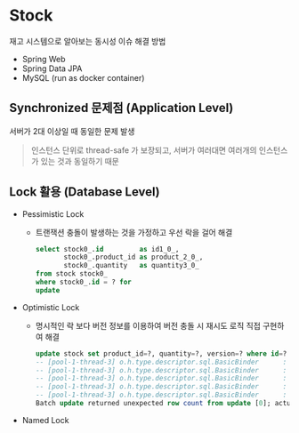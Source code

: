 # Stock

재고 시스템으로 알아보는 동시성 이슈 해결 방법

- Spring Web
- Spring Data JPA
- MySQL (run as docker container)

## Synchronized 문제점 (Application Level)

서버가 2대 이상일 때 동일한 문제 발생

> 인스턴스 단위로 thread-safe 가 보장되고, 서버가 여러대면 여러개의 인스턴스가 있는 것과 동일하기 때문

## Lock 활용 (Database Level)

- Pessimistic Lock
  - 트랜잭션 충돌이 발생하는 것을 가정하고 우선 락을 걸어 해결
    ```sql
    select stock0_.id         as id1_0_,
           stock0_.product_id as product_2_0_,
           stock0_.quantity   as quantity3_0_
    from stock stock0_
    where stock0_.id = ? for
    update
    ```

- Optimistic Lock
  - 명시적인 락 보다 버전 정보를 이용하여 버전 충돌 시 재시도 로직 직접 구현하여 해결
    ```sql 
    update stock set product_id=?, quantity=?, version=? where id=? and version=?
    -- [pool-1-thread-3] o.h.type.descriptor.sql.BasicBinder      : binding parameter [1] as [BIGINT] - [1]
    -- [pool-1-thread-3] o.h.type.descriptor.sql.BasicBinder      : binding parameter [2] as [BIGINT] - [47]
    -- [pool-1-thread-3] o.h.type.descriptor.sql.BasicBinder      : binding parameter [3] as [BIGINT] - [53]
    -- [pool-1-thread-3] o.h.type.descriptor.sql.BasicBinder      : binding parameter [4] as [BIGINT] - [1]
    -- [pool-1-thread-3] o.h.type.descriptor.sql.BasicBinder      : binding parameter [5] as [BIGINT] - [52]
    Batch update returned unexpected row count from update [0]; actual row count: 0; expected: 1; statement executed: update stock set product_id=?, quantity=?, version=? where id=? and version=?; nested exception is org.hibernate.StaleStateException
    ```

- Named Lock